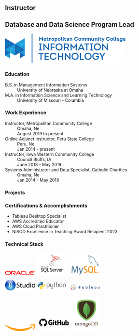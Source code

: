 ## Instructor
## Database and Data Science Program Lead
![alt text][mccit]

### Education
<dl>
<dt>B.S. in Management Information Systems</dt><dd>University of Nebraska at Omaha</dd>
<dt>M.A. in Information Science and Learning Technology</dt><dd>University of Missouri - Columbia</dd>
</dl>

### Work Experience
<dl>
<dt>Instructor, Metropolitan Community College</dt>
<dd>Omaha, Ne</dd>
<dd>August 2019 to present</dd>

<dt>Online Adjunct Instructor, Peru State College</dt>
<dd>Peru, Ne</dd>
<dd>Jan 2014 - present</dd>

<dt>Instructor, Iowa Western Community College</dt>
<dd>Council Bluffs, IA</dd>
<dd>June 2018 - May 2019</dd>

<dt>Systems Administrator and Data Specialist, Catholic Charities</dt>
<dd>Omaha, Ne</dd>
<dd>Jan 2014 – May 2018</dd>

</dl>

### Projects

### Certifications & Accomplishments
* Tableau Desktop Specialist
* AWS Accredited Educator
* AWS Cloud Practitioner
* NISOD Excellence in Teaching Award Recipient 2023

### Technical Stack
<div>
<p>
<img src="logos/oracle.png" width=100px alt="Oracle">&nbsp; 
<img src="logos/mssql.png" width=100px alt="Microsoft SQL Server">&nbsp; 
<img src="logos/mysql.png" width=100px alt="MySQL">&nbsp; 
</p><p>
<img src="logos/rstudio.png" width=100px alt="R Studio">&nbsp; 
<img src="logos/python.png" width=100px alt="Python">&nbsp; 
<img src="logos/tableau.png" width=100px alt="Tableau">&nbsp; 
</p>
<p>
<img src="logos/aws.png" width=100px alt="AWS"> &nbsp; 
<img src="logos/github.png" width=100px alt="GitHub">&nbsp; 
<img src="logos/mongodb.png" width=100px alt="MongoDB" >&nbsp; 
</p>
</div>

[mccit]: mccitlogo.png "MCC IT Logo"
[TDSbadge]: TDSbadge.png "Tableau Desktop Specialist badge"
